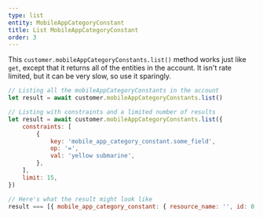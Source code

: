 ```yaml
---
type: list
entity: MobileAppCategoryConstant
title: List MobileAppCategoryConstant
order: 3
---
```


This `customer.mobileAppCategoryConstants.list()` method works just like `get`, except that it returns all of the entities in the account. It isn't rate limited, but it can be very slow, so use it sparingly.

```javascript
// Listing all the mobileAppCategoryConstants in the account
let result = await customer.mobileAppCategoryConstants.list()

// Listing with constraints and a limited number of results
let result = await customer.mobileAppCategoryConstants.list({
    constraints: [
        {
            key: 'mobile_app_category_constant.some_field',
            op: '=',
            val: 'yellow submarine',
        },
    ],
    limit: 15,
})

// Here's what the result might look like
result === [{ mobile_app_category_constant: { resource_name: '', id: 0, name: '/' } }]
```
